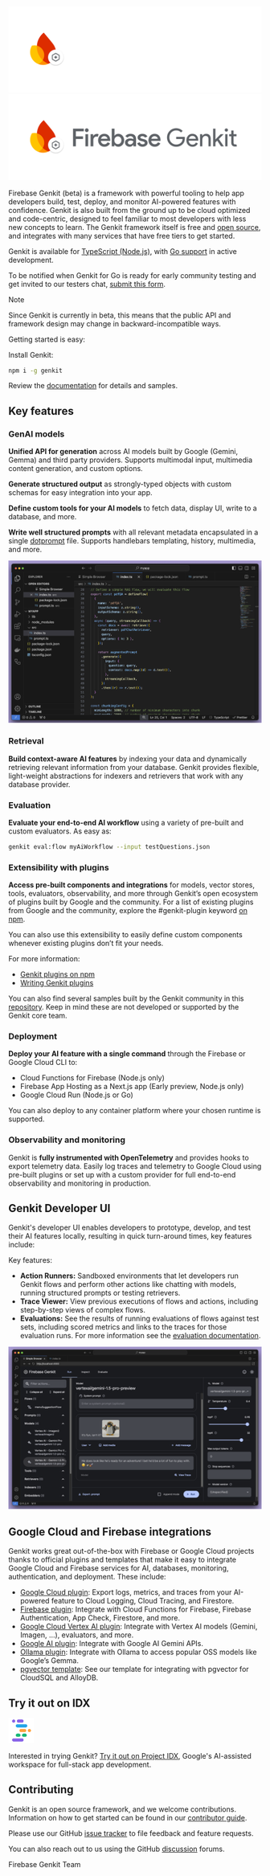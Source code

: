 ![Firebase Genkit logo](docs/resources/genkit-logo-dark.png#gh-dark-mode-only 'Firebase Genkit')
![Firebase Genkit logo](docs/resources/genkit-logo.png#gh-light-mode-only 'Firebase Genkit')

Firebase Genkit (beta) is a framework with powerful tooling to help app developers build, test, deploy, and monitor AI-powered features with confidence. Genkit is also built from the ground up to be cloud optimized and code-centric, designed to feel familiar to most developers with less new concepts to learn. The Genkit framework itself is free and [open source](./LICENSE), and integrates with many services that have free tiers to get started.

Genkit is available for [TypeScript (Node.js)](https://www.npmjs.com/package/genkit), with [Go support](https://github.com/firebase/genkit/tree/main/go) in active development.

To be notified when Genkit for Go is ready for early community testing and get invited to our testers chat, [submit this form](https://docs.google.com/forms/d/e/1FAIpQLSeMYYFlH7bpsTZLWYDFSrgUG-64gkB3w_zXuF7NdTrZG04BLQ/viewform?resourcekey=0-eu_VfD8prb0igHZY5-oQKQ).

> [!NOTE]
> Since Genkit is currently in beta, this means that the public API and framework design may change in backward-incompatible ways.

Getting started is easy:

Install Genkit:

```bash
npm i -g genkit
```

Review the [documentation](https://firebase.google.com/docs/genkit) for details and samples.

## Key features

### GenAI models

**Unified API for generation** across AI models built by Google (Gemini, Gemma) and third party providers. Supports multimodal input, multimedia content generation, and custom options.

**Generate structured output** as strongly-typed objects with custom schemas for easy integration into your app.

**Define custom tools for your AI models** to fetch data, display UI, write to a database, and more.

**Write well structured prompts** with all relevant metadata encapsulated in a single [dotprompt](https://firebase.google.com/docs/genkit/dotprompt) file. Supports handlebars templating, history, multimedia, and more.

![Screenshot of IDE showing Firebase Genkit RAG sample code](docs/resources/readme-rag-screenshot.png)

### Retrieval

**Build context-aware AI features** by indexing your data and dynamically retrieving relevant information from your database. Genkit provides flexible, light-weight abstractions for indexers and retrievers that work with any database provider.

### Evaluation

**Evaluate your end-to-end AI workflow** using a variety of pre-built and custom evaluators. As easy as:

```bash
genkit eval:flow myAiWorkflow --input testQuestions.json
```

### Extensibility with plugins

**Access pre-built components and integrations** for models, vector stores, tools, evaluators, observability, and more through Genkit’s open ecosystem of plugins built by Google and the community. For a list of existing plugins from Google and the community, explore the #genkit-plugin keyword [on npm](https://www.npmjs.com/search?q=keywords:genkit-plugin).

You can also use this extensibility to easily define custom components whenever existing plugins don’t fit your needs.

For more information:

- [Genkit plugins on npm](https://www.npmjs.com/search?q=keywords:genkit-plugin)
- [Writing Genkit plugins](https://firebase.google.com/docs/genkit/plugin-authoring)

You can also find several samples built by the Genkit community in this [repository](https://github.com/TheFireCo/genkit-plugins). Keep in mind these are not developed or supported by the Genkit core team.

### Deployment

**Deploy your AI feature with a single command** through the Firebase or Google Cloud CLI to:

- Cloud Functions for Firebase (Node.js only)
- Firebase App Hosting as a Next.js app (Early preview, Node.js only)
- Google Cloud Run (Node.js or Go)

You can also deploy to any container platform where your chosen runtime is supported.

### Observability and monitoring

Genkit is **fully instrumented with OpenTelemetry** and provides hooks to export telemetry data. Easily log traces and telemetry to Google Cloud using pre-built plugins or set up with a custom provider for full end-to-end observability and monitoring in production.

## Genkit Developer UI

Genkit's developer UI enables developers to prototype, develop, and test their AI features locally, resulting in quick turn-around times, key features include:

Key features:

- **Action Runners:** Sandboxed environments that let developers run Genkit flows and perform other actions like chatting with models, running structured prompts or testing retrievers.
- **Trace Viewer:** View previous executions of flows and actions, including step-by-step views of complex flows.
- **Evaluations:** See the results of running evaluations of flows against test sets, including scored metrics and links to the traces for those evaluation runs. For more information see the [evaluation documentation](https://firebase.google.com/docs/genkit/evaluation).

![Screenshot of IDE showing Firebase Genkit RAG sample code](docs/resources/readme-ui-screenshot.png)

## Google Cloud and Firebase integrations

Genkit works great out-of-the-box with Firebase or Google Cloud projects thanks to official plugins and templates that make it easy to integrate Google Cloud and Firebase services for AI, databases, monitoring, authentication, and deployment. These include:

- [Google Cloud plugin](https://firebase.google.com/docs/genkit/plugins/google-cloud): Export logs, metrics, and traces from your AI-powered feature to Cloud Logging, Cloud Tracing, and Firestore.
- [Firebase plugin](https://firebase.google.com/docs/genkit/plugins/firebase): Integrate with Cloud Functions for Firebase, Firebase Authentication, App Check, Firestore, and more.
- [Google Cloud Vertex AI plugin](https://firebase.google.com/docs/genkit/plugins/vertex-ai): Integrate with Vertex AI models (Gemini, Imagen, …), evaluators, and more.
- [Google AI plugin](https://firebase.google.com/docs/genkit/plugins/google-genai): Integrate with Google AI Gemini APIs.
- [Ollama plugin](https://firebase.google.com/docs/genkit/plugins/ollama): Integrate with Ollama to access popular OSS models like Google’s Gemma.
- [pgvector template](https://firebase.google.com/docs/genkit/templates/pgvector): See our template for integrating with pgvector for CloudSQL and AlloyDB.

## Try it out on IDX

<img src="docs/resources/idx-logo.png" width="50" alt="Project IDX logo">

Interested in trying Genkit? [Try it out on Project IDX](https://idx.google.com/new/genkit), Google's AI-assisted workspace for full-stack app development.

## Contributing

Genkit is an open source framework, and we welcome contributions. Information on how to get started can be found in our [contributor guide](CONTRIBUTING.md).

Please use our GitHub [issue tracker](https://github.com/firebase/genkit/issues) to file feedback and feature requests.

You can also reach out to us using the GitHub [discussion](https://github.com/firebase/genkit/discussions) forums.

Firebase Genkit Team
